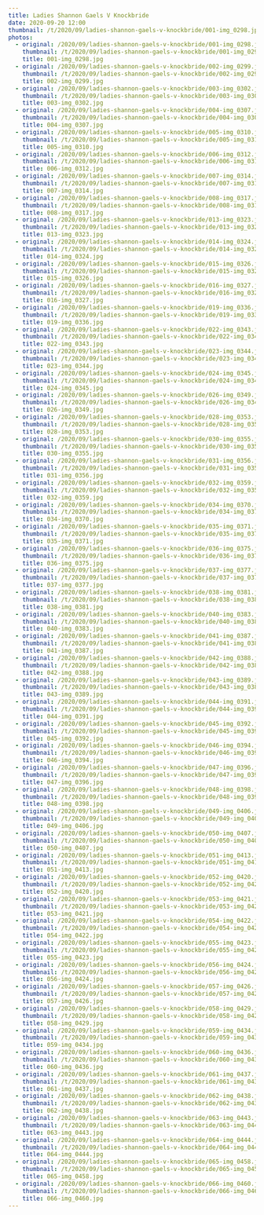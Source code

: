```yaml
---
title: Ladies Shannon Gaels V Knockbride
date: 2020-09-20 12:00
thumbnail: /t/2020/09/ladies-shannon-gaels-v-knockbride/001-img_0298.jpg
photos:
  - original: /2020/09/ladies-shannon-gaels-v-knockbride/001-img_0298.jpg
    thumbnail: /t/2020/09/ladies-shannon-gaels-v-knockbride/001-img_0298.jpg
    title: 001-img_0298.jpg
  - original: /2020/09/ladies-shannon-gaels-v-knockbride/002-img_0299.jpg
    thumbnail: /t/2020/09/ladies-shannon-gaels-v-knockbride/002-img_0299.jpg
    title: 002-img_0299.jpg
  - original: /2020/09/ladies-shannon-gaels-v-knockbride/003-img_0302.jpg
    thumbnail: /t/2020/09/ladies-shannon-gaels-v-knockbride/003-img_0302.jpg
    title: 003-img_0302.jpg
  - original: /2020/09/ladies-shannon-gaels-v-knockbride/004-img_0307.jpg
    thumbnail: /t/2020/09/ladies-shannon-gaels-v-knockbride/004-img_0307.jpg
    title: 004-img_0307.jpg
  - original: /2020/09/ladies-shannon-gaels-v-knockbride/005-img_0310.jpg
    thumbnail: /t/2020/09/ladies-shannon-gaels-v-knockbride/005-img_0310.jpg
    title: 005-img_0310.jpg
  - original: /2020/09/ladies-shannon-gaels-v-knockbride/006-img_0312.jpg
    thumbnail: /t/2020/09/ladies-shannon-gaels-v-knockbride/006-img_0312.jpg
    title: 006-img_0312.jpg
  - original: /2020/09/ladies-shannon-gaels-v-knockbride/007-img_0314.jpg
    thumbnail: /t/2020/09/ladies-shannon-gaels-v-knockbride/007-img_0314.jpg
    title: 007-img_0314.jpg
  - original: /2020/09/ladies-shannon-gaels-v-knockbride/008-img_0317.jpg
    thumbnail: /t/2020/09/ladies-shannon-gaels-v-knockbride/008-img_0317.jpg
    title: 008-img_0317.jpg
  - original: /2020/09/ladies-shannon-gaels-v-knockbride/013-img_0323.jpg
    thumbnail: /t/2020/09/ladies-shannon-gaels-v-knockbride/013-img_0323.jpg
    title: 013-img_0323.jpg
  - original: /2020/09/ladies-shannon-gaels-v-knockbride/014-img_0324.jpg
    thumbnail: /t/2020/09/ladies-shannon-gaels-v-knockbride/014-img_0324.jpg
    title: 014-img_0324.jpg
  - original: /2020/09/ladies-shannon-gaels-v-knockbride/015-img_0326.jpg
    thumbnail: /t/2020/09/ladies-shannon-gaels-v-knockbride/015-img_0326.jpg
    title: 015-img_0326.jpg
  - original: /2020/09/ladies-shannon-gaels-v-knockbride/016-img_0327.jpg
    thumbnail: /t/2020/09/ladies-shannon-gaels-v-knockbride/016-img_0327.jpg
    title: 016-img_0327.jpg
  - original: /2020/09/ladies-shannon-gaels-v-knockbride/019-img_0336.jpg
    thumbnail: /t/2020/09/ladies-shannon-gaels-v-knockbride/019-img_0336.jpg
    title: 019-img_0336.jpg
  - original: /2020/09/ladies-shannon-gaels-v-knockbride/022-img_0343.jpg
    thumbnail: /t/2020/09/ladies-shannon-gaels-v-knockbride/022-img_0343.jpg
    title: 022-img_0343.jpg
  - original: /2020/09/ladies-shannon-gaels-v-knockbride/023-img_0344.jpg
    thumbnail: /t/2020/09/ladies-shannon-gaels-v-knockbride/023-img_0344.jpg
    title: 023-img_0344.jpg
  - original: /2020/09/ladies-shannon-gaels-v-knockbride/024-img_0345.jpg
    thumbnail: /t/2020/09/ladies-shannon-gaels-v-knockbride/024-img_0345.jpg
    title: 024-img_0345.jpg
  - original: /2020/09/ladies-shannon-gaels-v-knockbride/026-img_0349.jpg
    thumbnail: /t/2020/09/ladies-shannon-gaels-v-knockbride/026-img_0349.jpg
    title: 026-img_0349.jpg
  - original: /2020/09/ladies-shannon-gaels-v-knockbride/028-img_0353.jpg
    thumbnail: /t/2020/09/ladies-shannon-gaels-v-knockbride/028-img_0353.jpg
    title: 028-img_0353.jpg
  - original: /2020/09/ladies-shannon-gaels-v-knockbride/030-img_0355.jpg
    thumbnail: /t/2020/09/ladies-shannon-gaels-v-knockbride/030-img_0355.jpg
    title: 030-img_0355.jpg
  - original: /2020/09/ladies-shannon-gaels-v-knockbride/031-img_0356.jpg
    thumbnail: /t/2020/09/ladies-shannon-gaels-v-knockbride/031-img_0356.jpg
    title: 031-img_0356.jpg
  - original: /2020/09/ladies-shannon-gaels-v-knockbride/032-img_0359.jpg
    thumbnail: /t/2020/09/ladies-shannon-gaels-v-knockbride/032-img_0359.jpg
    title: 032-img_0359.jpg
  - original: /2020/09/ladies-shannon-gaels-v-knockbride/034-img_0370.jpg
    thumbnail: /t/2020/09/ladies-shannon-gaels-v-knockbride/034-img_0370.jpg
    title: 034-img_0370.jpg
  - original: /2020/09/ladies-shannon-gaels-v-knockbride/035-img_0371.jpg
    thumbnail: /t/2020/09/ladies-shannon-gaels-v-knockbride/035-img_0371.jpg
    title: 035-img_0371.jpg
  - original: /2020/09/ladies-shannon-gaels-v-knockbride/036-img_0375.jpg
    thumbnail: /t/2020/09/ladies-shannon-gaels-v-knockbride/036-img_0375.jpg
    title: 036-img_0375.jpg
  - original: /2020/09/ladies-shannon-gaels-v-knockbride/037-img_0377.jpg
    thumbnail: /t/2020/09/ladies-shannon-gaels-v-knockbride/037-img_0377.jpg
    title: 037-img_0377.jpg
  - original: /2020/09/ladies-shannon-gaels-v-knockbride/038-img_0381.jpg
    thumbnail: /t/2020/09/ladies-shannon-gaels-v-knockbride/038-img_0381.jpg
    title: 038-img_0381.jpg
  - original: /2020/09/ladies-shannon-gaels-v-knockbride/040-img_0383.jpg
    thumbnail: /t/2020/09/ladies-shannon-gaels-v-knockbride/040-img_0383.jpg
    title: 040-img_0383.jpg
  - original: /2020/09/ladies-shannon-gaels-v-knockbride/041-img_0387.jpg
    thumbnail: /t/2020/09/ladies-shannon-gaels-v-knockbride/041-img_0387.jpg
    title: 041-img_0387.jpg
  - original: /2020/09/ladies-shannon-gaels-v-knockbride/042-img_0388.jpg
    thumbnail: /t/2020/09/ladies-shannon-gaels-v-knockbride/042-img_0388.jpg
    title: 042-img_0388.jpg
  - original: /2020/09/ladies-shannon-gaels-v-knockbride/043-img_0389.jpg
    thumbnail: /t/2020/09/ladies-shannon-gaels-v-knockbride/043-img_0389.jpg
    title: 043-img_0389.jpg
  - original: /2020/09/ladies-shannon-gaels-v-knockbride/044-img_0391.jpg
    thumbnail: /t/2020/09/ladies-shannon-gaels-v-knockbride/044-img_0391.jpg
    title: 044-img_0391.jpg
  - original: /2020/09/ladies-shannon-gaels-v-knockbride/045-img_0392.jpg
    thumbnail: /t/2020/09/ladies-shannon-gaels-v-knockbride/045-img_0392.jpg
    title: 045-img_0392.jpg
  - original: /2020/09/ladies-shannon-gaels-v-knockbride/046-img_0394.jpg
    thumbnail: /t/2020/09/ladies-shannon-gaels-v-knockbride/046-img_0394.jpg
    title: 046-img_0394.jpg
  - original: /2020/09/ladies-shannon-gaels-v-knockbride/047-img_0396.jpg
    thumbnail: /t/2020/09/ladies-shannon-gaels-v-knockbride/047-img_0396.jpg
    title: 047-img_0396.jpg
  - original: /2020/09/ladies-shannon-gaels-v-knockbride/048-img_0398.jpg
    thumbnail: /t/2020/09/ladies-shannon-gaels-v-knockbride/048-img_0398.jpg
    title: 048-img_0398.jpg
  - original: /2020/09/ladies-shannon-gaels-v-knockbride/049-img_0406.jpg
    thumbnail: /t/2020/09/ladies-shannon-gaels-v-knockbride/049-img_0406.jpg
    title: 049-img_0406.jpg
  - original: /2020/09/ladies-shannon-gaels-v-knockbride/050-img_0407.jpg
    thumbnail: /t/2020/09/ladies-shannon-gaels-v-knockbride/050-img_0407.jpg
    title: 050-img_0407.jpg
  - original: /2020/09/ladies-shannon-gaels-v-knockbride/051-img_0413.jpg
    thumbnail: /t/2020/09/ladies-shannon-gaels-v-knockbride/051-img_0413.jpg
    title: 051-img_0413.jpg
  - original: /2020/09/ladies-shannon-gaels-v-knockbride/052-img_0420.jpg
    thumbnail: /t/2020/09/ladies-shannon-gaels-v-knockbride/052-img_0420.jpg
    title: 052-img_0420.jpg
  - original: /2020/09/ladies-shannon-gaels-v-knockbride/053-img_0421.jpg
    thumbnail: /t/2020/09/ladies-shannon-gaels-v-knockbride/053-img_0421.jpg
    title: 053-img_0421.jpg
  - original: /2020/09/ladies-shannon-gaels-v-knockbride/054-img_0422.jpg
    thumbnail: /t/2020/09/ladies-shannon-gaels-v-knockbride/054-img_0422.jpg
    title: 054-img_0422.jpg
  - original: /2020/09/ladies-shannon-gaels-v-knockbride/055-img_0423.jpg
    thumbnail: /t/2020/09/ladies-shannon-gaels-v-knockbride/055-img_0423.jpg
    title: 055-img_0423.jpg
  - original: /2020/09/ladies-shannon-gaels-v-knockbride/056-img_0424.jpg
    thumbnail: /t/2020/09/ladies-shannon-gaels-v-knockbride/056-img_0424.jpg
    title: 056-img_0424.jpg
  - original: /2020/09/ladies-shannon-gaels-v-knockbride/057-img_0426.jpg
    thumbnail: /t/2020/09/ladies-shannon-gaels-v-knockbride/057-img_0426.jpg
    title: 057-img_0426.jpg
  - original: /2020/09/ladies-shannon-gaels-v-knockbride/058-img_0429.jpg
    thumbnail: /t/2020/09/ladies-shannon-gaels-v-knockbride/058-img_0429.jpg
    title: 058-img_0429.jpg
  - original: /2020/09/ladies-shannon-gaels-v-knockbride/059-img_0434.jpg
    thumbnail: /t/2020/09/ladies-shannon-gaels-v-knockbride/059-img_0434.jpg
    title: 059-img_0434.jpg
  - original: /2020/09/ladies-shannon-gaels-v-knockbride/060-img_0436.jpg
    thumbnail: /t/2020/09/ladies-shannon-gaels-v-knockbride/060-img_0436.jpg
    title: 060-img_0436.jpg
  - original: /2020/09/ladies-shannon-gaels-v-knockbride/061-img_0437.jpg
    thumbnail: /t/2020/09/ladies-shannon-gaels-v-knockbride/061-img_0437.jpg
    title: 061-img_0437.jpg
  - original: /2020/09/ladies-shannon-gaels-v-knockbride/062-img_0438.jpg
    thumbnail: /t/2020/09/ladies-shannon-gaels-v-knockbride/062-img_0438.jpg
    title: 062-img_0438.jpg
  - original: /2020/09/ladies-shannon-gaels-v-knockbride/063-img_0443.jpg
    thumbnail: /t/2020/09/ladies-shannon-gaels-v-knockbride/063-img_0443.jpg
    title: 063-img_0443.jpg
  - original: /2020/09/ladies-shannon-gaels-v-knockbride/064-img_0444.jpg
    thumbnail: /t/2020/09/ladies-shannon-gaels-v-knockbride/064-img_0444.jpg
    title: 064-img_0444.jpg
  - original: /2020/09/ladies-shannon-gaels-v-knockbride/065-img_0458.jpg
    thumbnail: /t/2020/09/ladies-shannon-gaels-v-knockbride/065-img_0458.jpg
    title: 065-img_0458.jpg
  - original: /2020/09/ladies-shannon-gaels-v-knockbride/066-img_0460.jpg
    thumbnail: /t/2020/09/ladies-shannon-gaels-v-knockbride/066-img_0460.jpg
    title: 066-img_0460.jpg
---
```

